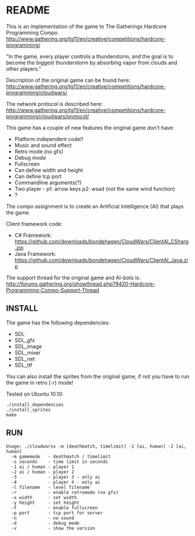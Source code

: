 README
======

This is an implementation of the game to The Gatherings Hardcore Programming Compo.
  http://www.gathering.org/tg11/en/creative/competitions/hardcore-programming/

"In the game, every player controls a thunderstorm, and the goal is to become
the biggest thunderstorm by absorbing vapor from clouds and other players."

Description of the original game can be found here:
  http://www.gathering.org/tg11/en/creative/competitions/hardcore-programming/cloudwars/

The network protocol is described here:
  http://www.gathering.org/tg11/en/creative/competitions/hardcore-programming/cloudwars/protocol/

This game has a couple of new features the original game don't have:
*   Platform independent code!!
*   Music and sound effect
*   Retro mode (no gfx)
*   Debug mode
*   Fullscreen
*   Can define width and height
*   Can define tcp port
*   Commandline arguments(?)
*   Two player - p1: arrow keys p2: wsad (not the same wind function)
*   ?

The compo assignment is to create an Artificial Intelligence (AI) that plays the
game.

Client framework code:
*   C# Framework:
    https://github.com/downloads/bondehagen/CloudWars/ClientAI_CSharp.zip
*   Java Framework:
    https://github.com/downloads/bondehagen/CloudWars/ClientAI_Java.zip

The support thread for the original game and AI-bots is:
  http://forums.gathering.org/showthread.php?9420-Hardcore-Programming-Compo-Support-Thread

INSTALL
-------
The game has the following dependencies:
*   SDL
*   SDL_gfx
*   SDL_image
*   SDL_mixer
*   SDL_net
*   SDL_ttf

You can also install the sprites from the original game, if not you have to run
the game in retro (-r) mode!

Tested on Ubuntu 10.10:

    ./install_dependencies
    ./install_sprites
    make

RUN
---
    Usage: ./cloudwarsx -m [deathmatch, timelimit] -1 [ai, human] -2 [ai, human]
      -m gamemode   - deathmatch / timelimit
      -s seconds    - time limit in seconds
      -1 ai / human - player 1
      -2 ai / human - player 2
      -3            - player 3 - only ai
      -4            - player 4 - only ai
      -l filename   - level filename
      -r            - enable retromode (no gfx)
      -x width      - set width
      -y height     - set height
      -f            - enable fullscreen
      -p port       - tcp port for server
      -n            - no sound
      -d            - debug mode
      -v            - show the version
